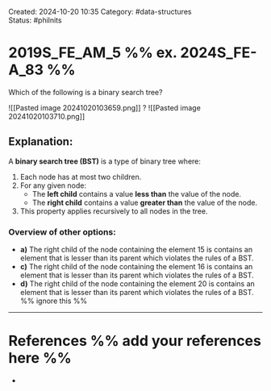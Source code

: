 Created: 2024-10-20 10:35
Category: #data-structures  
Status: #philnits



# 2019S_FE_AM_5 %% ex. 2024S_FE-A_83 %%

Which of the following is a binary search tree?

![[Pasted image 20241020103659.png]]
?
![[Pasted image 20241020103710.png]]
## **Explanation:**

A **binary search tree (BST)** is a type of binary tree where:

1. Each node has at most two children.
2. For any given node:
    - The **left child** contains a value **less than** the value of the node.
    - The **right child** contains a value **greater than** the value of the node.
3. This property applies recursively to all nodes in the tree.

### Overview of other options:

- **a)** The right child of the node containing the element 15 is contains an element that is lesser than its parent which violates the rules of a BST.
- **c)** The right child of the node containing the element 16 is contains an element that is lesser than its parent which violates the rules of a BST.
- **d)** The right child of the node containing the element 20 is contains an element that is lesser than its parent which violates the rules of a BST.
%% ignore this %%
---









# References %% add your references here %%
- 